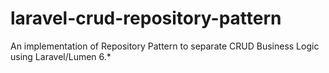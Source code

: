 # laravel-crud-repository-pattern
An implementation of Repository Pattern to separate CRUD Business Logic using Laravel/Lumen 6.*
